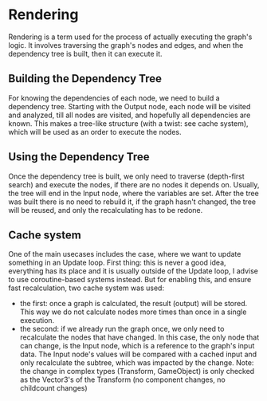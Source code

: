 # Rendering

Rendering is a term used for the process of actually executing the graph's logic. It involves traversing the graph's nodes and edges, and when the dependency tree is built, then it can execute it.

## Building the Dependency Tree
For knowing the dependencies of each node, we need to build a dependency tree. Starting with the Output node, each node will be visited and analyzed, till all nodes are visited, and hopefully all dependencies are known. This makes a tree-like structure (with a twist: see cache system), which will be used as an order to execute the nodes.

## Using the Dependency Tree
Once the dependency tree is built, we only need to traverse (depth-first search) and execute the nodes, if there are no nodes it depends on. Usually, the tree will end in the Input node, where the variables are set. After the tree was built there is no need to rebuild it, if the graph hasn't changed, the tree will be reused, and only the recalculating has to be redone.

## Cache system
One of the main usecases includes the case, where we want to update something in an Update loop. First thing: this is never a good idea, everything has its place and it is usually outside of the Update loop, I advise to use coroutine-based systems instead.
But for enabling this, and ensure fast recalculation, two cache system was used:
 - the first: once a graph is calculated, the result (output) will be stored. This way we do not calculate nodes more times than once in a single execution.
 - the second: if we already run the graph once, we only need to recalculate the nodes that have changed. In this case, the only node that can change, is the Input node, which is a reference to the graph's input data. The Input node's values will be compared with a cached input and only recalculate the subtree, which was impacted by the change. Note: the change in complex types (Transform, GameObject) is only checked as the Vector3's of the Transform (no component changes, no childcount changes)
